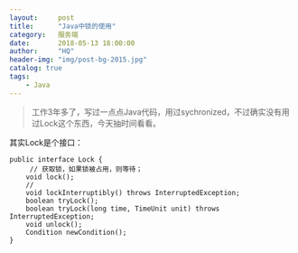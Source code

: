 ```yaml
---
layout:     post
title:      "Java中锁的使用"
category:   服务端
date:       2018-05-13 18:00:00
author:     "HQ"
header-img: "img/post-bg-2015.jpg"
catalog: true
tags:
    - Java
---
```


>工作3年多了，写过一点点Java代码，用过sychronized，不过确实没有用过Lock这个东西，今天抽时间看看。


其实Lock是个接口：

```
public interface Lock {
	 // 获取锁，如果锁被占用，则等待；
    void lock();
    // 
    void lockInterruptibly() throws InterruptedException;
    boolean tryLock();
    boolean tryLock(long time, TimeUnit unit) throws InterruptedException;
    void unlock();
    Condition newCondition();
}
```

